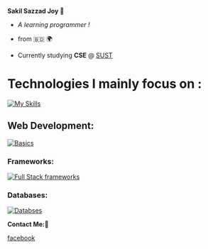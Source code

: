 **Sakil Sazzad Joy 👋**

- _A learning programmer !_

- from 🇧🇩 🌍

- Currently studying **CSE** @ [SUST](https://www.sust.edu/)


# Technologies I mainly focus on :

[![My Skills](https://skills.thijs.gg/icons?i=c,cpp,js,ts,java,python)](https://skills.thijs.gg)

## Web Development:

[![Basics](https://skills.thijs.gg/icons?i=ts,js,html,css)](https://skills.thijs.gg)

### Frameworks:

[![Full Stack frameworks](https://skills.thijs.gg/icons?i=nodejs,express,react,tailwind)](https://skills.thijs.gg)

### Databases:

[![Databses](https://skills.thijs.gg/icons?i=mongo,mysql)](https://skills.thijs.gg)

**Contact Me:🐛**

[facebook](https://www.facebook.com/profile.php?id=100080048493810)

<!---
SS-Joy/SS-Joy is a ✨ special ✨ repository because its `README.md` (this file) appears on your GitHub profile.
You can click the Preview link to take a look at your changes.
--->
